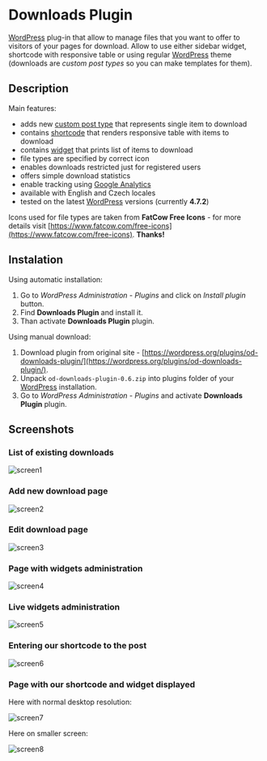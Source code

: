 # Downloads Plugin

[WordPress](https://wordpress.org/) plug-in that allow to manage files that you want to offer to visitors of your pages for download. Allow to use either sidebar widget, shortcode with responsive table or using regular [WordPress](https://wordpress.org/) theme (downloads are _custom post types_ so you can make templates for them).

## Description

Main features:

- adds new [custom post type](https://codex.wordpress.org/Post_Types#Custom_Post_Types) that represents single item to download
- contains [shortcode](https://codex.wordpress.org/Shortcode_API) that renders responsive table with items to download
- contains [widget](https://codex.wordpress.org/Widgets_API) that prints list of items to download
- file types are specified by correct icon
- enables downloads restricted just for registered users
- offers simple download statistics
- enable tracking using [Google Analytics](https://www.google.com/analytics/)
- available with English and Czech locales
- tested on the latest [WordPress](https://wordpress.org/) versions (currently __4.7.2__)

Icons used for file types are taken from __FatCow Free Icons__ - for more details visit [https://www.fatcow.com/free-icons](https://www.fatcow.com/free-icons). __Thanks!__

## Instalation

Using automatic installation:

1. Go to _WordPress Administration - Plugins_ and click on _Install plugin_ button.
2. Find __Downloads Plugin__ and install it.
3. Than activate __Downloads Plugin__ plugin.

Using manual download:

1. Download plugin from original site - [https://wordpress.org/plugins/od-downloads-plugin/](https://wordpress.org/plugins/od-downloads-plugin/).
2. Unpack `od-downloads-plugin-0.6.zip` into plugins folder of your [WordPress](https://wordpress.org/) installation.
3. Go to _WordPress Administration - Plugins_ and activate __Downloads Plugin__ plugin.

## Screenshots

### List of existing downloads

![screen1](screenshot-1.png "screen1")

### Add new download page

![screen2](screenshot-2.png "screen2")

### Edit download page

![screen3](screenshot-3.png "screen3")

### Page with widgets administration

![screen4](screenshot-4.png "screen4")

### Live widgets administration

![screen5](screenshot-5.png "screen5")

### Entering our shortcode to the post

![screen6](screenshot-6.png "screen6")

### Page with our shortcode and widget displayed

Here with normal desktop resolution:

![screen7](screenshot-7.png "screen7")

Here on smaller screen:

![screen8](screenshot-8.png "screen8")

